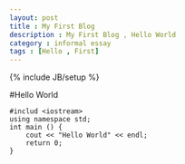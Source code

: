 ```yaml
---
layout: post
title : My First Blog
description : My First Blog , Hello World
category : informal essay
tags : [Hello , First]
---
```

{% include JB/setup %}

#Hello World


    #includ <iostream>
    using namespace std;
    int main () {
    	cout << "Hello World" << endl;
    	return 0;
    }

